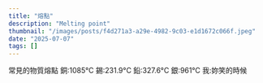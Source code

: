 ```yaml
---
title: "熔點"
description: "Melting point"
thumbnail: "/images/posts/f4d271a3-a29e-4982-9c03-e1d1672c066f.jpeg"
date: "2025-07-07"
tags: []
---
```


常見的物質熔點
銅:1085°C
錫:231.9°C
鉛:327.6°C
銀:961°C
我:妳笑的時候

